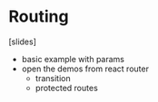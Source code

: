 Routing
=======

[slides]

- basic example with params
- open the demos from react router
  - transition
  - protected routes

